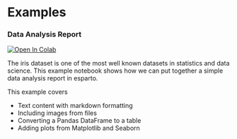 # Examples

### Data Analysis Report

[![Open In Colab](https://colab.research.google.com/assets/colab-badge.svg)](https://colab.research.google.com/drive/1Y_w1zECWDDk9qhCs3z7s3ZjLrt1ZId6Q?usp=sharing)

The iris dataset is one of the most well known datasets in statistics and data science. This example notebook shows how we can put together a simple data analysis report in esparto.

This example covers

* Text content with markdown formatting
* Including images from files
* Converting a Pandas DataFrame to a table
* Adding plots from Matplotlib and Seaborn

<br>

<!-- [Jupyter Notebook](../examples/iris-data-analysis/) -->

<br>